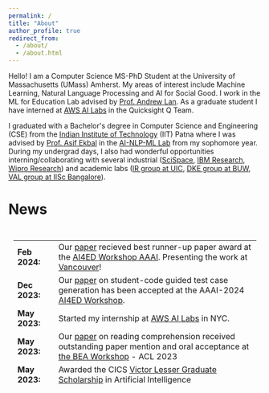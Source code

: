 ```yaml
---
permalink: /
title: "About"
author_profile: true
redirect_from: 
  - /about/
  - /about.html
---
```


Hello! I am a Computer Science MS-PhD Student at the University of Massachusetts (UMass) Amherst. My areas of interest include Machine Learning, Natural Language Processing and AI for Social Good. I work in the ML for Education Lab advised by [Prof. Andrew Lan](https://people.umass.edu/~andrewlan/?_gl=1*1o47w5j*_gcl_au*MjA1MzQ2NzgyLjE2OTc0ODMwMTU.*_ga*MTE5NjcxOTM3NS4xNjY0MjQ5NTAz*_ga_21RLS0L7EB*MTcwMjkzNzE0Ni4xNjEuMC4xNzAyOTM3MTQ2LjAuMC4w). As a graduate student I have interned at [AWS AI Labs](https://www.amazon.science/) in the Quicksight Q Team. 


I graduated with a Bachelor's degree in Computer Science and Engineering (CSE) from the [Indian Institute of Technology](https://www.iitp.ac.in/) (IIT) Patna where I was advised by [Prof. Asif Ekbal](https://www.asifekbal.com/) in the [AI-NLP-ML Lab](https://www.iitp.ac.in/~ai-nlp-ml/) from my sophomore year. During my undergrad days, I also had wonderful opportunities interning/collaborating with several industrial ([SciSpace](https://typeset.io/), [IBM Research](https://research.ibm.com/), [Wipro Research](https://www.wipro.com/innovation/research/)) and academic labs ([IR group at UIC](https://www.cs.uic.edu/~cornelia/index.html), [DKE group at BUW](https://gipplab.org/), [VAL group at IISc Bangalore](https://val.cds.iisc.ac.in/)).


News
======

<div style="height: 300px; overflow: auto; padding: 10px;">
    <style>
        td { font-size: 16px; border: none; }
    </style>
    <table>
        <col width="100px">
        <col width="650px">
        <tr><td><b>Feb 2024:</b></td><td>Our <a href="https://arxiv.org/abs/2402.07081">paper</a> recieved best runner-up paper award at the <a href="https://ai4ed.cc/">AI4ED Workshop AAAI</a>. Presenting the work at <a href="https://aaai.org/aaai-conference/">Vancouver</a>!</td></tr>
        <tr><td><b>Dec 2023:</b></td><td>Our <a href="https://arxiv.org/abs/2402.07081">paper</a> on student-code guided test case generation has been accepted at the AAAI-2024  <a href="https://ai4ed.cc/">AI4ED Workshop</a>.</td></tr>
        <tr><td><b>May 2023:</b></td><td>Started my internship at <a href="https://www.amazon.science/">AWS AI Labs</a> in NYC.</td></tr>
        <tr><td><b>May 2023:</b></td><td>Our <a href="https://aclanthology.org/2023.bea-1.22/">paper</a> on reading comprehension received outstanding paper mention and oral acceptance at <a href="https://sig-edu.org/bea/2023">the BEA Workshop</a> - ACL 2023</td></tr>
        <tr><td><b>May 2023:</b></td><td>Awarded the CICS <a href="https://www.cics.umass.edu/support">Victor Lesser Graduate Scholarship</a> in Artificial Intelligence</td></tr>
        <tr><td><b>April 2023:</b></td><td>Our <a href="https://arxiv.org/abs/2305.16165">paper</a> on Causal Discovery in Knowledge Tracing has been accepted at <a href="https://educationaldatamining.org/edm2023/">EDM 2023</a></td></tr>
        <tr><td><b>Jan 2023:</b></td><td>Awarded the CICS <a href="https://www.umass.edu/gateway/article/computing-common-good-0">Common Good Fellowship</a> for Spring 2023</td></tr>
        <tr><td><b>Sept 2022:</b></td><td>Our <a href="https://aclanthology.org/2022.findings-aacl.43/">paper</a> on emotion and novelty aware multi-lingual multimodal misinformation detection has been accepted at <a href="http://www.ijcnlp-aacl2023.org/">AACL-IJCNLP 2023</a></td></tr>
        <tr><td><b>Sept 2022:</b></td><td>Started my MS-PhD in Computer Science at <a href="https://www.cics.umass.edu/">UMass Amherst</a> and awarded the CICS doctoral scolarship for incoming students. I will be working in the ML for Education lab with <a href="https://www.cics.umass.edu/people/lan-andrew">Prof. Andrew Lan</a></td></tr>
    </table>
</div>
